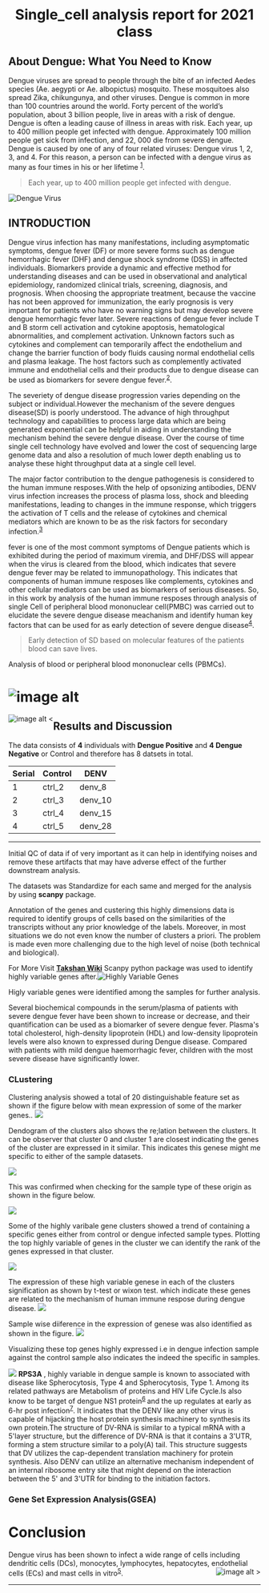 <h1 align="center">  Single_cell analysis report for 2021 class </h1>

## About Dengue: What You Need to Know

Dengue viruses are spread to people through the bite of an infected Aedes species (Ae. aegypti or Ae. albopictus) mosquito. These mosquitoes also spread Zika, chikungunya, and other viruses.
Dengue is common in more than 100 countries around the world.
Forty percent of the world’s population, about 3 billion people, live in areas with a risk of dengue. Dengue is often a leading cause of illness in areas with risk.
Each year, up to 400 million people get infected with dengue. Approximately 100 million people get sick from infection, and 22, 000 die from severe dengue.
Dengue is caused by one of any of four related viruses: Dengue virus 1, 2, 3, and 4.  For this reason, a person can be infected with a dengue virus as many as four times in his or her lifetime <sup>[1](https://www.cdc.gov/dengue/index.html "CDC")</sup>.

>Each year, up to 400 million people get infected with dengue.

![](./images/denv.png "Dengue Virus")

## INTRODUCTION

Dengue virus infection has many manifestations, including asymptomatic symptoms, dengue fever (DF) or more severe forms such as dengue hemorrhagic fever (DHF) and dengue shock syndrome (DSS) in affected individuals. Biomarkers provide a dynamic and effective method for understanding diseases and can be used in observational and analytical epidemiology, randomized clinical trials, screening, diagnosis, and prognosis. When choosing the appropriate  treatment, because the vaccine has not been approved for immunization, the early prognosis is very important for patients who have no warning signs but may develop severe dengue hemorrhagic fever later. Severe reactions of dengue fever include T and B storm cell activation and cytokine apoptosis, hematological abnormalities, and complement activation. Unknown factors such as cytokines and complement can temporarily affect the endothelium and change the barrier function of body fluids causing normal endothelial cells and plasma leakage. The host factors such as complemently activated immune and endothelial cells and their products due to dengue disease can be used as biomarkers for severe dengue fever.<sup>[2](https://dx.doi.org/10.1186%2Fs12929-015-0191-6 "DENV")</sup>.


The severiety of dengue disease progression varies depending on the subject or individual.However the mechanism of the severe dengues disease(SD) is poorly understood. The advance of high throughput technology and capabilities to process large data which are being generated exponential can be helpful in aiding in understanding the mechanism behind the severe dengue disease. Over the course of time single cell technology have evolved and lower the cost of sequencing large genome data and also a resolution of much lower depth enabling us to analyse these hight throughput data at a single cell level.

The major factor contribution to the  dengue pathogenesis is considered to the human immune resposes.With the help of opsonizing antibodies, DENV virus infection increases the process of plasma loss, shock and bleeding manifestations, leading to changes in the immune response, which triggers the activation of T cells and the release of cytokines and chemical mediators which are known to be as the risk factors for secondary infection.<sup>[3](https://jbiomedsci.biomedcentral.com/articles/10.1186/s12929-015-0191-6#ref-CR3)</sup>

fever is one of the most commont symptoms of Dengue patients which is exhibited  during the period of maximum viremia, and DHF/DSS will appear when the virus is cleared from the blood, which indicates that severe dengue fever may be related to immunopathology. This indicates that components of human immune resposes like complements, cytokines and other cellular mediators can be used as biomarkers of serious diseases. So, in this work by analysis of the human immune resposes through analysis of single Cell of peripheral blood mononuclear cell(PMBC) was carried out to elucidate the severe dengue disease meachanism and identify human key factors that can be used for as early detection of severe dengue disease<sup>[4](https://jbiomedsci.biomedcentral.com/articles/10.1186/s12929-015-0191-6#ref-CR7)</sup>.

> Early detection of SD based on molecular features of the patients blood can save lives.

Analysis of blood or peripheral blood mononuclear cells (PBMCs).

![image alt](./images/biomarker.png "Dengue Virus")
======

![image alt  <](./figures/scatterscatter.png "SAMPLE")

## Results and Discussion

The data consists of **4** individuals with **Dengue Positive** and **4 Dengue Negative** or Control and therefore has 8 datsets in total.

| Serial | Control | DENV    |
| ------ | ------- | ------- |
| 1      | ctrl_2  | denv_8  |
| 2      | ctrl_3  | denv_10 |
| 3      | ctrl_4  | denv_15 |
| 4      | ctrl_5  | denv_28 |

---

Initial QC of data if of very important as it can help in identifying noises and remove these artifacts that may have adverse effect of the further downstream analysis.



The datasets was Standardize  for each same and merged for  the analysis by using **scanpy** package.

Annotation of the genes and custering this highly dimensions data is required to identify groups of cells based on the similarities of the transcripts without any prior knowledge of the labels. Moreover, in most situations we do not even know the number of clusters a priori. The problem is made even more challenging due to the high level of noise (both technical and biological).


For More Visit  [**Takshan Wiki**](https://github.com/Takshan/Single_cell/wiki)
Scanpy python package was used to identify highly variable genes after.![](figures/filter_genes_dispersion_highly_variable_genes.png "Highly Variable Genes")

Higly variable genes were identified among the samples for further analysis.

Several biochemical compounds in the serum/plasma of patients with severe dengue fever have been shown to increase or decrease, and their quantification can be used as a biomarker of severe dengue fever. Plasma's total cholesterol, high-density lipoprotein (HDL) and low-density lipoprotein levels were also known to expressed during Dengue disease. Compared with patients with mild dengue haemorrhagic fever, children with the most severe disease have significantly lower.
### CLustering

Clustering analysis showed  a  total of 20 distinguishable feature set as shown if the figure below with mean expression of some of the marker genes..
![](figures/dotplot___louvan.png)

Dendogram of  the clusters also shows the re;lation between the clusters.
It can be observer that cluster 0 and cluster 1 are closest indicating the genes of the cluster are expressed in it similar. This indicates this genese might me specific to either of the sample datasets.

![](figures/_dengogram.png)

This was confirmed when checking for the sample type of these origin as shown in the figure below.

![](figures/_output.png)

Some of the highly varibale gene clusters showed a trend of containing a specific genes either from control or dengue infected sample types.
Plotting the top highly variable of genes in the cluster we can identify the rank of the genes expressed in that cluster.

![](figures/rank_genes_groups_louvain_0.6_louvain_0.6_ov_test.png)

The expression of these high variable genese in each of the clusters signification as shown by t-test or wixon test. which indicate these genes are related to the  mechanism of human immune respose during dengue disease. 
![](figures/heatmap_top_10_gene.png)


Sample wise diiference in the expression of genese was also identified as shown in the figure.
![](figures/rank_genes_groups_type_DE_DENV.png)

Visualizing these top genes highly expressed i.e in dengue infection sample against the control sample also indicates the indeed the specific in samples.

![](figures/_sns_ogenes_across_all_clusters.png)
**RPS3A** , highly variable in dengue sample is known to associated with disease like Spherocytosis, Type 4 and Spherocytosis, Type 1. Among its related pathways are Metabolism of proteins and HIV Life Cycle.Is also know to be target of dengue NS1 protein<sup>[6](https://www.sciencedirect.com/science/article/pii/S0042682215002731) </sup>and the up regulates at early as 6-hr post infection<sup>[7](https://www.scielo.br/j/bjmbr/a/wfXGMjptXPZkd8cKVM9DzYG/?lang=en)</sup>. It indicates that the DENV like any other virus is capable of  hijacking the host protein synthesis machinery to synthesis its own protein.The structure of DV-RNA is similar to a typical mRNA with a 5'layer structure, but the difference of DV-RNA is that it contains a 3'UTR, forming a stem structure similar to a poly(A) tail. This structure suggests that DV utilizes the cap-dependent translation machinery for protein synthesis. Also DENV can utilize an alternative mechanism independent of an internal ribosome entry site that might depend on the interaction between the 5' and 3'UTR for binding to the initiation factors.

### Gene Set Expression Analysis(GSEA)


# Conclusion

Dengue virus has been shown to infect a wide range of cells including dendritic cells (DCs), monocytes, lymphocytes, hepatocytes, endothelial cells (ECs) and mast cells in vitro<sup>[5](https://jbiomedsci.biomedcentral.com/articles/10.1186/s12929-015-0191-6#ref-CR6)</sup>. 
![image alt >](./figures/rank_genes_groups_leiden_0_detail_single_cluster_info.png "Top 5 Genes from DENV & CNTRL")














---
<style type="text/css">


  img[alt$=">"] {
  float: right; 
}

img[alt$="<"] {
  float: left; 
}

img[alt$="><"] {
  display: block; 
  max-width: 100%; 
  height: auto; 
  margin: auto; 
  float: none!important; 
}
</style>

